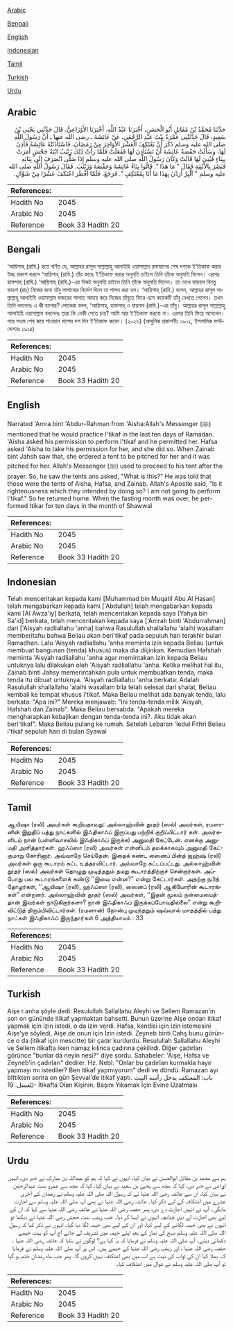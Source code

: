 [Arabic](#arabic)

[Bengali](#bengali)

[English](#english)

[Indonesian](#indonesian)

[Tamil](#tamil)

[Turkish](#turkish)

[Urdu](#urdu)

## Arabic


<div dir="rtl" lang="ar" style={{fontSize:'larger',backgroundColor:'#f8f9fa',padding:20}}>
حَدَّثَنَا مُحَمَّدُ بْنُ مُقَاتِلٍ أَبُو الْحَسَنِ، أَخْبَرَنَا عَبْدُ اللَّهِ، أَخْبَرَنَا الأَوْزَاعِيُّ، قَالَ حَدَّثَنِي يَحْيَى بْنُ سَعِيدٍ، قَالَ حَدَّثَتْنِي عَمْرَةُ بِنْتُ عَبْدِ الرَّحْمَنِ، عَنْ عَائِشَةَ ـ رضى الله عنها ـ أَنَّ رَسُولَ اللَّهِ صلى الله عليه وسلم ذَكَرَ أَنْ يَعْتَكِفَ الْعَشْرَ الأَوَاخِرَ مِنْ رَمَضَانَ، فَاسْتَأْذَنَتْهُ عَائِشَةُ فَأَذِنَ لَهَا، وَسَأَلَتْ حَفْصَةُ عَائِشَةَ أَنْ تَسْتَأْذِنَ لَهَا فَفَعَلَتْ فَلَمَّا رَأَتْ ذَلِكَ زَيْنَبُ ابْنَةُ جَحْشٍ أَمَرَتْ بِبِنَاءٍ فَبُنِيَ لَهَا قَالَتْ وَكَانَ رَسُولُ اللَّهِ صلى الله عليه وسلم إِذَا صَلَّى انْصَرَفَ إِلَى بِنَائِهِ فَبَصُرَ بِالأَبْنِيَةِ فَقَالَ ‏"‏ مَا هَذَا ‏"‏‏.‏ قَالُوا بِنَاءُ عَائِشَةَ وَحَفْصَةَ وَزَيْنَبَ‏.‏ فَقَالَ رَسُولُ اللَّهِ صلى الله عليه وسلم ‏"‏ آلْبِرَّ أَرَدْنَ بِهَذَا مَا أَنَا بِمُعْتَكِفٍ ‏"‏‏.‏ فَرَجَعَ، فَلَمَّا أَفْطَرَ اعْتَكَفَ عَشْرًا مِنْ شَوَّالٍ‏.‏
</div>
<div style={{backgroundColor:'#f8f9fa',padding:20, marginBottom: 10}}><table> <thead> <tr> <th>References:</th> <th></th> </tr> </thead> <tbody><tr><td>Hadith No</td><td>2045</td></tr><tr><td>Arabic No</td><td>2045</td></tr><tr><td>Reference</td><td>Book 33 Hadith 20</td></tr></tbody></table></div>

## Bengali


<div dir="ltr" lang="bn" style={{fontSize:'larger',backgroundColor:'#f8f9fa',padding:20}}>
‘আয়িশাহ্ (রাযি.) হতে বর্ণিত যে, আল্লাহর রাসূল সাল্লাল্লাহু আলাইহি ওয়াসাল্লাম রমাযানের শেষ দশকে ই‘তিকাফ করার ইচ্ছ প্রকাশ করলে ‘আয়িশাহ্ (রাযি.) তাঁর কাছে ই‘তিকাফ করার অনুমতি চাইলে তিনি তাঁকে অনুমতি দিলেন। এরপর হাফসাহ্ (রাযি.) ‘আয়িশাহ্ (রাযি.)-এর নিকট অনুমতি চাইলে তিনি তাঁকে অনুমতি দিলেন। তা দেখে যায়নাব বিনতু জাহশ (রাঃ) নিজের জন্য তাঁবু লাগানোর নির্দেশ দিলে তা পালন করা হল। ‘আয়িশাহ্ (রাযি.) বলেন, আল্লাহর রাসূল সাল্লাল্লাহু আলাইহি ওয়াসাল্লাম ফজরের সালাত আদায় করে নিজের তাঁবুতে ফিরে এসে কয়েকটি তাঁবু দেখতে পেলেন। তখন তিনি বললেনঃ এ কী ব্যাপার? লোকেরা বলল, ‘আয়িশাহ্, হাফসাহ্ ও যায়নাব (রাযি.)-এর তাঁবু। আল্লাহর রাসূল সাল্লাল্লাহু আলাইহি ওয়াসাল্লাম বললেনঃ তারা কি নেকী পেতে চায়? আমি আর ই‘তিকাফ করবো না। এরপর তিনি ফিরে আসলেন। পরে সওম শেষ করে শাওয়াল মাসের দশ দিন ই‘তিকাফ করেন। (২০২৬) (আধুনিক প্রকাশনীঃ ১৯০২, ইসলামিক ফাউন্ডেশনঃ ১৯১৪)
</div>
<div style={{backgroundColor:'#f8f9fa',padding:20, marginBottom: 10}}><table> <thead> <tr> <th>References:</th> <th></th> </tr> </thead> <tbody><tr><td>Hadith No</td><td>2045</td></tr><tr><td>Arabic No</td><td>2045</td></tr><tr><td>Reference</td><td>Book 33 Hadith 20</td></tr></tbody></table></div>

## English


<div dir="ltr" lang="en" style={{fontSize:'larger',backgroundColor:'#f8f9fa',padding:20}}>
Narrated 'Amra bint 'Abdur-Rahman from 'Aisha:Allah's Messenger (ﷺ) mentioned that he would practice I'tikaf in the last ten days of Ramadan. 'Aisha asked his permission to perform I'tikaf and he permitted her. Hafsa asked 'Aisha to take his permission for her, and she did so. When Zainab bint Jahsh saw that, she ordered a tent to be pitched for her and it was pitched for her. Allah's Messenger (ﷺ) used to proceed to his tent after the prayer. So, he saw the tents ans asked, "What is this?" He was told that those were the tents of Aisha, Hafsa, and Zainab. Allah's Apostle said, "Is it righteousness which they intended by doing so? I am not going to perform I'tikaf." So he returned home. When the fasting month was over, he performed Itikar for ten days in the month of Shawwal
</div>
<div style={{backgroundColor:'#f8f9fa',padding:20, marginBottom: 10}}><table> <thead> <tr> <th>References:</th> <th></th> </tr> </thead> <tbody><tr><td>Hadith No</td><td>2045</td></tr><tr><td>Arabic No</td><td>2045</td></tr><tr><td>Reference</td><td>Book 33 Hadith 20</td></tr></tbody></table></div>

## Indonesian


<div dir="ltr" lang="id" style={{fontSize:'larger',backgroundColor:'#f8f9fa',padding:20}}>
Telah menceritakan kepada kami [Muhammad bin Muqatil Abu Al Hasan] telah mengabarkan kepada kami ['Abdullah] telah mengabarkan kepada kami [Al Awza'iy] berkata, telah menceritakan kepada saya [Yahya bin Sa'id] berkata, telah menceritakan kepada saya ['Amrah binti 'Abdurrahman] dari ['Aisyah radliallahu 'anha] bahwa Rasulullah shallallahu 'alaihi wasallam memberitahu bahwa Beliau akan beri'tikaf pada sepuluh hari terakhir bulan Ramadhan. Lalu 'Aisyah radliallahu 'anha meminta izin kepada Beliau (untuk membuat bangunan (tenda) khusus) maka dia diijinkan. Kemudian Hafshah meminta 'Aisyah radliallahu 'anha agar memintakan izin kepada Beliau untuknya lalu dilakukan oleh 'Aisyah radliallahu 'anha. Ketika melihat hal itu, Zainab binti Jahsy memerintahkan pula untuk membuatkan tenda, maka tenda itu dibuat untuknya. 'Aisyah radliallahu 'anha berkata: Adalah Rasulullah shallallahu 'alaihi wasallam bila telah selesai dari shalat, Beliau kembali ke tempat khusus i'tikaf. Maka Beliau melihat ada banyak tenda, lalu berkata: "Apa ini?" Mereka menjawab: "Ini tenda-tenda milik 'Aisyah, Hafshah dan Zainab". Maka Beliau bersabda: "Apakah mereka mengharapkan kebajikan dengan tenda-tenda ini?. Aku tidak akan beri'tikaf". Maka Beliau pulang ke rumah. Setelah Lebaran 'Iedul Fithri Beliau i'tikaf sepuluh hari di bulan Syawal
</div>
<div style={{backgroundColor:'#f8f9fa',padding:20, marginBottom: 10}}><table> <thead> <tr> <th>References:</th> <th></th> </tr> </thead> <tbody><tr><td>Hadith No</td><td>2045</td></tr><tr><td>Arabic No</td><td>2045</td></tr><tr><td>Reference</td><td>Book 33 Hadith 20</td></tr></tbody></table></div>

## Tamil


<div dir="ltr" lang="ta" style={{fontSize:'larger',backgroundColor:'#f8f9fa',padding:20}}>
ஆயிஷா (ரலி) அவர்கள் கூறியதாவது: அல்லாஹ்வின் தூதர் (ஸல்) அவர்கள், ரமளானின் இறுதிப் பத்து நாட்களில் இஃதிகாஃப் இருப்பது பற்றிக் குறிப்பிட்டார் கள். அவர்களிடம் நான் (பள்ளிவாசலில் இஃதிகாஃப் இருக்க) அனுமதி கேட்டேன். எனக்கு அனுமதி அளித்தார்கள். ஹஃப்ஸா (ரலி) அவர்கள் என்னிடம் தமக்காகவும் அனுமதி கேட்குமாறு கோரினார். அவ்வாறே செய்தேன். இதைக் கண்ட ஸைனப் பின்த் ஜஹ்ஷ் (ரலி) அவர்கள் ஒரு கூடாரம் கட்ட உத்தரவிட்டார். அவ்வாறே கட்டப்பட்டது. அல்லாஹ்வின் தூதர் (ஸல்) அவர்கள் தொழுது முடித்ததும் தமது கூடாரத்திற்குச் சென்றார்கள். அப்போது பல கூடாரங்களைக் கண்டு ‘‘இவை என்ன?” என்று கேட்டார்கள். அதற்கு நபித் தோழர்கள், ‘‘ஆயிஷா (ரலி), ஹஃப்ஸா (ரலி), ஸைனப் (ரலி) ஆகியோரின் கூடாரங்கள்” என்றனர். அல்லாஹ்வின் தூதர் (ஸல்) அவர்கள், ‘‘இதன் மூலம் நன்மையைத்தான் இவர்கள் நாடுகிறார்களா? நான் இஃதிகாஃப் இருக்கப்போவதில்லை” என்று கூறிவிட்டுத் திரும்பிவிட்டார்கள். (ரமளான்) நோன்பு முடிந்ததும் ஷவ்வால் மாதத்தில் பத்து நாட்கள் இஃதிகாஃப் இருந்தார்கள்.6 அத்தியாயம் : 33
</div>
<div style={{backgroundColor:'#f8f9fa',padding:20, marginBottom: 10}}><table> <thead> <tr> <th>References:</th> <th></th> </tr> </thead> <tbody><tr><td>Hadith No</td><td>2045</td></tr><tr><td>Arabic No</td><td>2045</td></tr><tr><td>Reference</td><td>Book 33 Hadith 20</td></tr></tbody></table></div>

## Turkish


<div dir="ltr" lang="tr" style={{fontSize:'larger',backgroundColor:'#f8f9fa',padding:20}}>
Aişe r.anha şöyle dedi: Resulullah Sallallahu Aleyhi ve Sellem Ramazan'ın son on gününde itikaf yapmaktan bahsetti. Bunun üzerine Aişe ondan itikaf yapmak için izin istedi, o da izin verdi. Hafsa, kendisi için izin istemesini Aişe'ye söyledi, Aişe de onun için İzin istedi. Zeyneb binti Cahş bunu görün­ce o da (itikaf için mescitte) bir çadır kurdurdu. Resulullah Sallallahu Aleyhi ve Sellem itikafta iken namaz kılınca çadırına çekilirdi. Diğer çadırları görünce "bunlar da neyin nesi?" diye sordu. Sahabeler: 'Aişe, Hafsa ve Zeyneb'in çadırları" dediler. Hz. Nebi: "Onlar bu çadırları kurmakla hayır yapmayı mı istediler? Ben itikaf yapmıyorum" dedi ve döndü. Ramazan ayı bittikten sonra on gün Şevval'de itikaf yaptı. باب: المعتكف يدخل رأسه البيت للغسل. 19- İtikafta Olan Kişinin, Başını Yıkamak İçin Evine Uzatması
</div>
<div style={{backgroundColor:'#f8f9fa',padding:20, marginBottom: 10}}><table> <thead> <tr> <th>References:</th> <th></th> </tr> </thead> <tbody><tr><td>Hadith No</td><td>2045</td></tr><tr><td>Arabic No</td><td>2045</td></tr><tr><td>Reference</td><td>Book 33 Hadith 20</td></tr></tbody></table></div>

## Urdu


<div dir="rtl" lang="ur" style={{fontSize:'larger',backgroundColor:'#f8f9fa',padding:20}}>
ہم سے محمد بن مقاتل ابوالحسن نے بیان کیا، انہوں نے کہا کہ ہم کو عبداللہ بن مبارک نے خبر دی، انہیں اوزاعی نے خبر دی، کہا کہ مجھ سے یحییٰ بن سعید نے بیان کیا، کہا کہ مجھ سے عمرو بنت عبدالرحمٰن نے بیان کیا، ان سے عائشہ رضی اللہ عنہا نے کہ رسول اللہ صلی اللہ علیہ وسلم نے رمضان کے آخری عشرے میں اعتکاف کے لیے ذکر کیا۔ عائشہ رضی اللہ عنہا نے بھی آپ صلی اللہ علیہ وسلم سے اجازت مانگی۔ آپ نے انہیں اجازت دے دی، پھر حفصہ رضی اللہ عنہا نے عائشہ رضی اللہ عنہا سے کہا کہ ان کے لیے بھی اجازت لے دیں چنانچہ انہوں نے ایسا کر دیا۔ جب زینب بنت حجش رضی اللہ عنہا نے دیکھا تو انہوں نے بھی خیمہ لگانے کے لیے کہا، اور ان کے لیے بھی خیمہ لگا دیا گیا۔ انہوں نے ذکر کیا کہ رسول اللہ صلی اللہ علیہ وسلم صبح کی نماز کے بعد اپنے خیمہ میں تشریف لے جاتے آج آپ کو بہت خیمے دکھائی دیئے۔ آپ صلی اللہ علیہ وسلم نے فرمایا کہ یہ کیا ہے؟ لوگوں نے بتایا کہ عائشہ رضی اللہ عنہا ، حفصہ رضی اللہ عنہا ، اور زینب رضی اللہ عنہا کے خیمے ہیں۔ اس پر آپ صلی اللہ علیہ وسلم نے فرمایا کہ، بھلا کیا ان کی ثواب کی نیت ہے اب میں بھی اعتکاف نہیں کروں گا۔ پھر جب ماہ رمضان ختم ہو گیا تو آپ صلی اللہ علیہ وسلم نے شوال میں اعتکاف کیا۔
</div>
<div style={{backgroundColor:'#f8f9fa',padding:20, marginBottom: 10}}><table> <thead> <tr> <th>References:</th> <th></th> </tr> </thead> <tbody><tr><td>Hadith No</td><td>2045</td></tr><tr><td>Arabic No</td><td>2045</td></tr><tr><td>Reference</td><td>Book 33 Hadith 20</td></tr></tbody></table></div>